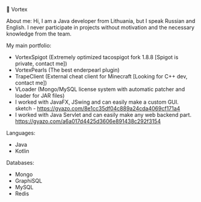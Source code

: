🌃 Vortex

About me:
Hi, I am a Java developer from Lithuania, but I speak Russian and English.
I never participate in projects without motivation and the necessary knowledge from the team.

My main portfolio:
- VortexSpigot (Extremely optimized tacospigot fork 1.8.8 [Spigot is private, contact me])
- VortexPearls (The best enderpearl plugin)
- TrapeClient (External cheat client for Minecraft [Looking for C++ dev, contact me])
- VLoader (Mongo/MySQL license system with automatic patcher and loader for JAR files)
- I worked with JavaFX, JSwing and can easily make a custom GUI.
sketch - https://gyazo.com/8e1cc35df04c889a24cda4069cf171a4
- I worked with Java Servlet and can easily make any web backend part.
https://gyazo.com/a6a017d4425d3606e891438c292f3154

Languages:
- Java
- Kotlin

Databases:
- Mongo
- GraphiSQL
- MySQL
- Redis

